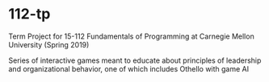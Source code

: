 # 112-tp
Term Project for 15-112 Fundamentals of Programming at Carnegie Mellon University (Spring 2019)

Series of interactive games meant to educate about principles of leadership and organizational behavior, one of which includes Othello with game AI

